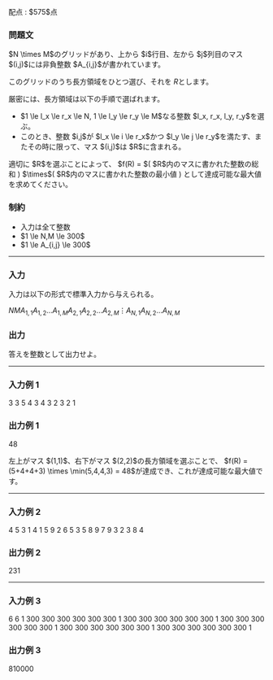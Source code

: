 
<div>

<span>

<span>

<p>
配点 : $575$点
</p>

<div>

<section>

### **問題文**

<p>
$N \times M$のグリッドがあり、上から $i$行目、左から $j$列目のマス $(i,j)$には非負整数 $A_{i,j}$が書かれています。

このグリッドのうち長方領域をひとつ選び、それを $R$とします。

厳密には、長方領域は以下の手順で選ばれます。
</p>

<ul>

<li>
$1 \le l_x \le r_x \le N, 1 \le l_y \le r_y \le M$なる整数 $l_x, r_x, l_y, r_y$を選ぶ。
</li>

<li>
このとき、整数 $i,j$が $l_x \le i \le r_x$かつ $l_y \le j \le r_y$を満たす、またその時に限って、マス $(i,j)$は $R$に含まれる。
</li>

</ul>

<p>
適切に $R$を選ぶことによって、 $f(R) = $( $R$内のマスに書かれた整数の総和 ) $\times$( $R$内のマスに書かれた整数の最小値 ) として達成可能な最大値を求めてください。
</p>

</section>

</div>

<div>

<section>

### **制約**

<ul>

<li>
入力は全て整数
</li>

<li>
$1 \le N,M \le 300$
</li>

<li>
$1 \le A_{i,j} \le 300$
</li>

</ul>

</section>

</div>

---

<div>

<div>

<section>

### **入力**

<p>
入力は以下の形式で標準入力から与えられる。
</p>

<div>

$N$$M$$A_{1,1}$$A_{1,2}$$\dots$$A_{1,M}$$A_{2,1}$$A_{2,2}$$\dots$$A_{2,M}$$\vdots$$A_{N,1}$$A_{N,2}$$\dots$$A_{N,M}$
</div>

</section>

</div>

<div>

<section>

### **出力**

<p>
答えを整数として出力せよ。
</p>

</section>

</div>

</div>

---

<div>

<section>

### **入力例 1**

<div>

3 3
5 4 3
4 3 2
3 2 1

</div>

</section>

</div>

<div>

<section>

### **出力例 1**

<div>

48

</div>

<p>
左上がマス $(1,1)$、右下がマス $(2,2)$の長方領域を選ぶことで、 $f(R) = (5+4+4+3) \times \min(5,4,4,3) = 48$が達成でき、これが達成可能な最大値です。
</p>

</section>

</div>

---

<div>

<section>

### **入力例 2**

<div>

4 5
3 1 4 1 5
9 2 6 5 3
5 8 9 7 9
3 2 3 8 4

</div>

</section>

</div>

<div>

<section>

### **出力例 2**

<div>

231

</div>

</section>

</div>

---

<div>

<section>

### **入力例 3**

<div>

6 6
1 300 300 300 300 300
300 1 300 300 300 300
300 300 1 300 300 300
300 300 300 1 300 300
300 300 300 300 1 300
300 300 300 300 300 1

</div>

</section>

</div>

<div>

<section>

### **出力例 3**

<div>

810000

</div>

</section>

</div>

</span>

</span>

</div>
